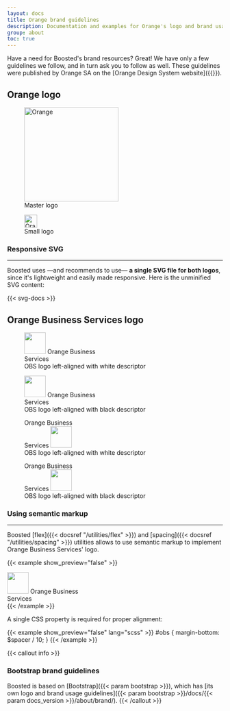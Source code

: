 ```yaml
---
layout: docs
title: Orange brand guidelines
description: Documentation and examples for Orange's logo and brand usage guidelines.
group: about
toc: true
---
```


Have a need for Boosted's brand resources? Great! We have only a few guidelines we follow, and in turn ask you to follow as well. These guidelines were published by Orange SA on the [Orange Design System website]({{<param ods.web>}}).

## Orange logo

<div class="row row-cols-md-2 mt-4 mb-5">
  <div class="col">
    <div class="ratio ratio-1x1">
    <figure class="figure d-flex bg-dark">
      <img src="/docs/{{< param docs_version >}}/assets/brand/orange-logo.svg" class="figure-img img-fluid m-auto" width="220" height="220" role="img" alt="Orange" loading="lazy">
      <figcaption class="figure-caption fw-bold text-body position-absolute">Master logo</figcaption>
    </figure>
    </div>
  </div>
  <div class="col">
    <div class="ratio ratio-1x1">
    <figure class="figure d-flex bg-dark">
      <img src="/docs/{{< param docs_version >}}/assets/brand/orange-logo.svg" class="figure-img m-auto" width="30" height="30" role="img" alt="Orange" loading="lazy">
      <figcaption class="figure-caption fw-bold text-body position-absolute">Small logo</figcaption>
    </figure>
    </div>
  </div>
</div>

### Responsive SVG

<hr class="d-none"><!-- Boosted mod: to prevent following paragraphs to be styled like docs links -->

Boosted uses —and recommends to use— **a single SVG file for both logos**, since it's lightweight and easily made responsive. Here is the unminified SVG content:

{{< svg-docs >}}

## Orange Business Services logo

<div class="row row-cols-1 row-cols-md-2 gy-5 pt-2 mb-5">
  <div class="col">
    <div class="ratio ratio-16x9">
      <figure class="figure d-flex bg-dark">
        <div class="figure-img m-auto d-inline-flex align-items-baseline">
          <img src="/docs/{{< param docs_version >}}/assets/brand/orange-logo.svg" width="50" height="50" alt="" aria-hidden="true" loading="lazy">
          <span class="h5 ms-2 mb-0 align-self-end">
            <span class="visually-hidden">Orange </span>
            Business<br>Services
          </span>
        </div>
        <figcaption class="figure-caption fw-bold text-body position-absolute">OBS logo left-aligned with white descriptor</figcaption>
      </figure>
    </div>
  </div>
  <div class="col">
    <div class="ratio ratio-16x9">
      <figure class="figure d-flex border border-1">
        <div class="figure-img m-auto d-inline-flex align-items-baseline">
          <img src="/docs/{{< param docs_version >}}/assets/brand/orange-logo.svg" width="50" height="50" alt="" aria-hidden="true" loading="lazy">
          <span class="h5 ms-2 mb-0 align-self-end">
            <span class="visually-hidden">Orange </span>
            Business<br>Services
          </span>
        </div>
        <figcaption class="figure-caption fw-bold text-body position-absolute">OBS logo left-aligned with black descriptor</figcaption>
      </figure>
    </div>
  </div>
  <div class="col">
    <div class="ratio ratio-16x9">
      <figure class="figure d-flex bg-dark">
        <div class="figure-img m-auto d-inline-flex align-items-baseline">
          <span class="h5 me-2 mb-0 align-self-end text-end">
            <span class="visually-hidden">Orange </span>
            Business<br>Services
          </span>
          <img src="/docs/{{< param docs_version >}}/assets/brand/orange-logo.svg" width="50" height="50" alt="" aria-hidden="true" loading="lazy">
        </div>
        <figcaption class="figure-caption fw-bold text-body position-absolute">OBS logo left-aligned with white descriptor</figcaption>
      </figure>
    </div>
  </div>
  <div class="col">
    <div class="ratio ratio-16x9">
      <figure class="figure d-flex border border-1">
        <div class="figure-img m-auto d-inline-flex align-items-baseline">
          <span class="h5 me-2 mb-0 align-self-end text-end">
            <span class="visually-hidden">Orange </span>
            Business<br>Services
          </span>
          <img src="/docs/{{< param docs_version >}}/assets/brand/orange-logo.svg" width="50" height="50" alt="" aria-hidden="true" loading="lazy">
        </div>
        <figcaption class="figure-caption fw-bold text-body position-absolute">OBS logo left-aligned with black descriptor</figcaption>
      </figure>
    </div>
  </div>
</div>

### Using semantic markup

<hr class="d-none"><!-- Boosted mod: to prevent following paragraphs to be styled like docs links -->

Boosted [flex]({{< docsref "/utilities/flex" >}}) and [spacing]({{< docsref "/utilities/spacing" >}}) utilities allows to use semantic markup to implement Orange Business Services' logo.

{{< example show_preview="false" >}}
<div class="d-inline-flex align-items-baseline">
  <img id="obs" src="orange-logo.svg" width="50" height="50" alt="" aria-hidden="true" loading="lazy">
  <span class="h5 ms-2 mb-0 align-self-end">
    <span class="visually-hidden">Orange </span>
    Business<br>Services
  </span>
</div>
{{< /example >}}

A single CSS property is required for proper alignment:

{{< example show_preview="false" lang="scss" >}}
#obs {
  margin-bottom: $spacer / 10;
}
{{< /example >}}

{{< callout info >}}
### Bootstrap brand guidelines

Boosted is based on [Bootstrap]({{< param bootstrap >}}), which has [its own logo and brand usage guidelines]({{< param bootstrap >}}/docs/{{< param docs_version >}}/about/brand/).
{{< /callout >}}
